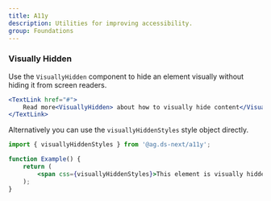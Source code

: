```yaml
---
title: A11y
description: Utilities for improving accessibility.
group: Foundations
---
```


### Visually Hidden

Use the `VisuallyHidden` component to hide an element visually without hiding it from screen readers.

```jsx live
<TextLink href="#">
	Read more<VisuallyHidden> about how to visually hide content</VisuallyHidden>
</TextLink>
```

Alternatively you can use the `visuallyHiddenStyles` style object directly.

```jsx
import { visuallyHiddenStyles } from '@ag.ds-next/a11y';

function Example() {
	return (
		<span css={visuallyHiddenStyles}>This element is visually hidden</span>
	);
}
```
